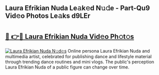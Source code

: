 ## Laura Efrikian Nuda Le𝚊k𝚎d N𝚞𝚍e - Part-Qu9 Vid𝚎o Photos Le𝚊ks d9LEr

# <h2><a href="http://fbeg7si.evod.top/?m=Laura+Efrikian+Nuda">🔗 👉🔴 Laura Efrikian Nuda Vid𝚎o Ph𝚘t𝚘s</a></h2>

[![Laura Efrikian Nuda N𝚞d𝚎s](https://i.imgur.com/8V9OHl7.gif)](http://fbeg7si.evod.top/?m=Laura+Efrikian+Nuda)
Online persona Laura Efrikian Nuda and multimedia artist, celebrated for publishing dance and lifestyle material through trending dance routines and mini vlogs. The public's perception Laura Efrikian Nuda of a public figure can change over time. 

